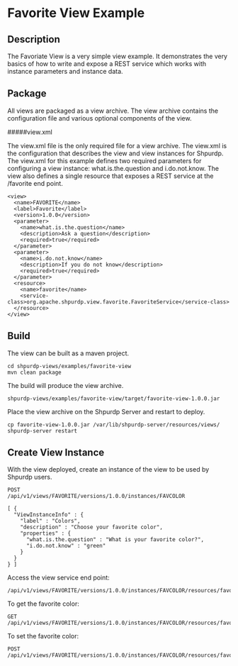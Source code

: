 <!---
Licensed to the Apache Software Foundation (ASF) under one or more
contributor license agreements.  See the NOTICE file distributed with
this work for additional information regarding copyright ownership.
The ASF licenses this file to You under the Apache License, Version 2.0
(the "License"); you may not use this file except in compliance with
the License.  You may obtain a copy of the License at [http://www.apache.org/licenses/LICENSE-2.0](http://www.apache.org/licenses/LICENSE-2.0)

Unless required by applicable law or agreed to in writing, software
distributed under the License is distributed on an "AS IS" BASIS,
WITHOUT WARRANTIES OR CONDITIONS OF ANY KIND, either express or implied.
See the License for the specific language governing permissions and
limitations under the License.
-->

Favorite View Example
======

Description
-----
The Favoriate View is a very simple view example. It demonstrates the very basics of how
to write and expose a REST service which works with instance parameters and instance data.

Package
-----
All views are packaged as a view archive. The view archive contains the configuration
file and various optional components of the view.

#####view.xml

The view.xml file is the only required file for a view archive.  The view.xml is the configuration that describes the view and view instances for Shpurdp.
The view.xml for this example defines two required parameters for configuring a view instance: what.is.the.question and i.do.not.know. The view also
defines a single resource that exposes a REST service at the /favorite end point.

    <view>
      <name>FAVORITE</name>
      <label>Favorite</label>
      <version>1.0.0</version>
      <parameter>
        <name>what.is.the.question</name>
        <description>Ask a question</description>
        <required>true</required>
      </parameter>
      <parameter>
        <name>i.do.not.know</name>
        <description>If you do not know</description>
        <required>true</required>
      </parameter>
      <resource>
        <name>favorite</name>
        <service-class>org.apache.shpurdp.view.favorite.FavoriteService</service-class>
      </resource>
    </view>

Build
-----

The view can be built as a maven project.

    cd shpurdp-views/examples/favorite-view
    mvn clean package

The build will produce the view archive.

    shpurdp-views/examples/favorite-view/target/favorite-view-1.0.0.jar

Place the view archive on the Shpurdp Server and restart to deploy.    

    cp favorite-view-1.0.0.jar /var/lib/shpurdp-server/resources/views/
    shpurdp-server restart
    
Create View Instance
-----

With the view deployed, create an instance of the view to be used by Shpurdp users.

    POST
    /api/v1/views/FAVORITE/versions/1.0.0/instances/FAVCOLOR
    
    [ {
      "ViewInstanceInfo" : {
        "label" : "Colors",
        "description" : "Choose your favorite color",
        "properties" : {
          "what.is.the.question" : "What is your favorite color?",
          "i.do.not.know" : "green"
        }
      }
    } ]

Access the view service end point:

    /api/v1/views/FAVORITE/versions/1.0.0/instances/FAVCOLOR/resources/favorite

To get the favorite color:

    GET
    /api/v1/views/FAVORITE/versions/1.0.0/instances/FAVCOLOR/resources/favorite/item

To set the favorite color:

    POST
    /api/v1/views/FAVORITE/versions/1.0.0/instances/FAVCOLOR/resources/favorite/item/blue
